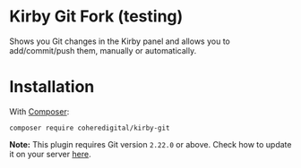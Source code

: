 # Kirby Git Fork (testing)

Shows you Git changes in the Kirby panel and allows you to add/commit/push them, manually or automatically.


# Installation

With [Composer](https://packagist.org/packages/oblik/kirby-git):

```
composer require coheredigital/kirby-git
```

**Note:** This plugin requires Git version `2.22.0` or above. Check how to update it on your server [here](https://unix.stackexchange.com/a/170831/405871).


